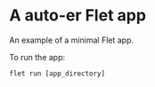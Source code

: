 # A auto-er Flet app

An example of a minimal Flet app.

To run the app:

```
flet run [app_directory]
```